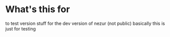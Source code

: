 # What's this for
to test version stuff for the dev version of nezur (not public) basically this is just for testing

